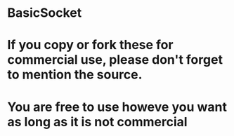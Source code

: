 # BasicSocket
# If you copy or fork these for commercial use, please don't forget to mention the source.
# You are free to use  howeve you want as long as it is not commercial
